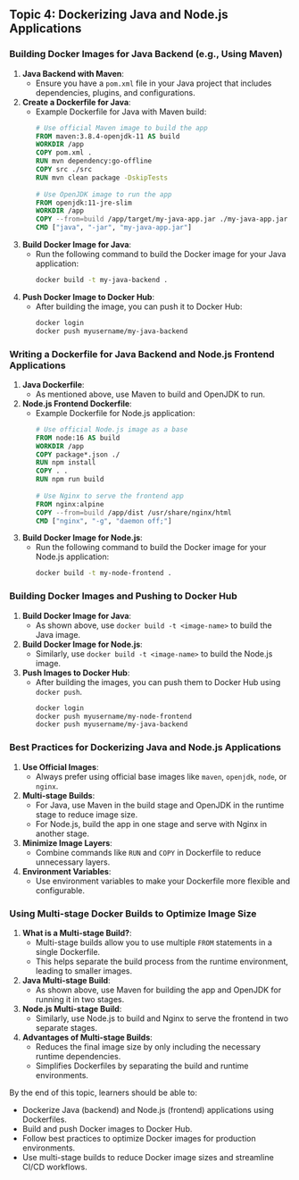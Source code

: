 ## Topic 4: Dockerizing Java and Node.js Applications

### Building Docker Images for Java Backend (e.g., Using Maven)

1. **Java Backend with Maven**:
   - Ensure you have a `pom.xml` file in your Java project that includes dependencies, plugins, and configurations.
2. **Create a Dockerfile for Java**:
   - Example Dockerfile for Java with Maven build:
     ```dockerfile
     # Use official Maven image to build the app
     FROM maven:3.8.4-openjdk-11 AS build
     WORKDIR /app
     COPY pom.xml .
     RUN mvn dependency:go-offline
     COPY src ./src
     RUN mvn clean package -DskipTests
    
     # Use OpenJDK image to run the app
     FROM openjdk:11-jre-slim
     WORKDIR /app
     COPY --from=build /app/target/my-java-app.jar ./my-java-app.jar
     CMD ["java", "-jar", "my-java-app.jar"]
     ```
3. **Build Docker Image for Java**:
   - Run the following command to build the Docker image for your Java application:
     ```bash
     docker build -t my-java-backend .
     ```
4. **Push Docker Image to Docker Hub**:
   - After building the image, you can push it to Docker Hub:
     ```bash
     docker login
     docker push myusername/my-java-backend
     ```

### Writing a Dockerfile for Java Backend and Node.js Frontend Applications

1. **Java Dockerfile**:
   - As mentioned above, use Maven to build and OpenJDK to run.
2. **Node.js Frontend Dockerfile**:
   - Example Dockerfile for Node.js application:
     ```dockerfile
     # Use official Node.js image as a base
     FROM node:16 AS build
     WORKDIR /app
     COPY package*.json ./
     RUN npm install
     COPY . .
     RUN npm run build
    
     # Use Nginx to serve the frontend app
     FROM nginx:alpine
     COPY --from=build /app/dist /usr/share/nginx/html
     CMD ["nginx", "-g", "daemon off;"]
     ```
3. **Build Docker Image for Node.js**:
   - Run the following command to build the Docker image for your Node.js application:
     ```bash
     docker build -t my-node-frontend .
     ```

### Building Docker Images and Pushing to Docker Hub

1. **Build Docker Image for Java**:
   - As shown above, use `docker build -t <image-name>` to build the Java image.
2. **Build Docker Image for Node.js**:
   - Similarly, use `docker build -t <image-name>` to build the Node.js image.
3. **Push Images to Docker Hub**:
   - After building the images, you can push them to Docker Hub using `docker push`.
     ```bash
     docker login
     docker push myusername/my-node-frontend
     docker push myusername/my-java-backend
     ```

### Best Practices for Dockerizing Java and Node.js Applications

1. **Use Official Images**:
   - Always prefer using official base images like `maven`, `openjdk`, `node`, or `nginx`.
2. **Multi-stage Builds**:
   - For Java, use Maven in the build stage and OpenJDK in the runtime stage to reduce image size.
   - For Node.js, build the app in one stage and serve with Nginx in another stage.
3. **Minimize Image Layers**:
   - Combine commands like `RUN` and `COPY` in Dockerfile to reduce unnecessary layers.
4. **Environment Variables**:
   - Use environment variables to make your Dockerfile more flexible and configurable.

### Using Multi-stage Docker Builds to Optimize Image Size

1. **What is a Multi-stage Build?**:
   - Multi-stage builds allow you to use multiple `FROM` statements in a single Dockerfile.
   - This helps separate the build process from the runtime environment, leading to smaller images.
2. **Java Multi-stage Build**:
   - As shown above, use Maven for building the app and OpenJDK for running it in two stages.
3. **Node.js Multi-stage Build**:
   - Similarly, use Node.js to build and Nginx to serve the frontend in two separate stages.
4. **Advantages of Multi-stage Builds**:
   - Reduces the final image size by only including the necessary runtime dependencies.
   - Simplifies Dockerfiles by separating the build and runtime environments.

By the end of this topic, learners should be able to:
- Dockerize Java (backend) and Node.js (frontend) applications using Dockerfiles.
- Build and push Docker images to Docker Hub.
- Follow best practices to optimize Docker images for production environments.
- Use multi-stage builds to reduce Docker image sizes and streamline CI/CD workflows.
